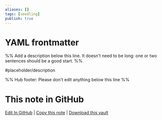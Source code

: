 ```yaml
---
aliases: []
tags: [seedling]
publish: true
---
```


# YAML frontmatter

%% Add a description below this line. It doesn't need to be long: one or two sentences should be a good start. %%

#placeholder/description

%% Hub footer: Please don't edit anything below this line %%

# This note in GitHub

<span class="git-footer">[Edit In GitHub](https://github.dev/obsidian-community/obsidian-hub/blob/main/05%20-%20Concepts/YAML%20frontmatter.md "git-hub-edit-note") | [Copy this note](https://raw.githubusercontent.com/obsidian-community/obsidian-hub/main/05%20-%20Concepts/YAML%20frontmatter.md "git-hub-copy-note") | [Download this vault](https://github.com/obsidian-community/obsidian-hub/archive/refs/heads/main.zip "git-hub-download-vault") </span>
